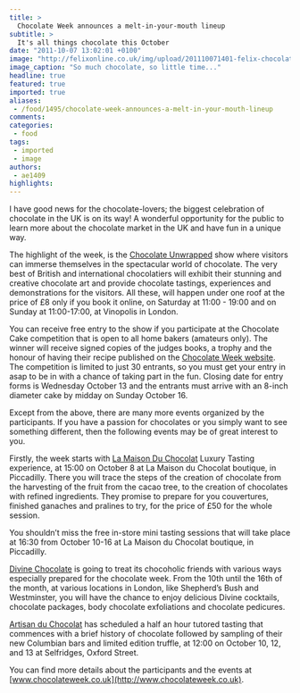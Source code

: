 ```yaml
---
title: >
  Chocolate Week announces a melt-in-your-mouth lineup
subtitle: >
  It's all things chocolate this October
date: "2011-10-07 13:02:01 +0100"
image: "http://felixonline.co.uk/img/upload/201110071401-felix-chocolate-liquid-1vds4o9.jpg"
image_caption: "So much chocolate, so little time..."
headline: true
featured: true
imported: true
aliases:
 - /food/1495/chocolate-week-announces-a-melt-in-your-mouth-lineup
comments:
categories:
 - food
tags:
 - imported
 - image
authors:
 - ae1409
highlights:
---
```


I have good news for the chocolate-lovers; the biggest celebration of chocolate in the UK is on its way! A wonderful opportunity for the public to learn more about the chocolate market in the UK and have fun in a unique way.

The highlight of the week, is the [Chocolate Unwrapped](http://www.chocolateweek.co.uk/chocolate-unwrapped/) show where visitors can immerse themselves in the spectacular world of chocolate. The very best of British and international chocolatiers will exhibit their stunning and creative chocolate art and provide chocolate tastings, experiences and demonstrations for the visitors. All these, will happen under one roof at the price of £8 only if you book it online, on Saturday at 11:00 - 19:00 and on Sunday at 11:00-17:00, at Vinopolis in London.

You can receive free entry to the show if you participate at the Chocolate Cake competition that is open to all home bakers (amateurs only). The winner will receive signed copies of the judges books, a trophy and the honour of having their recipe published on the [Chocolate Week website](http://www.chocolateweek.co.uk). The competition is limited to just 30 entrants, so you must get your entry in asap to be in with a chance of taking part in the fun. Closing date for entry forms is Wednesday October 13 and the entrants must arrive with an 8-inch diameter cake by midday on Sunday October 16.

Except from the above, there are many more events organized by the participants. If you have a passion for chocolates or you simply want to see something different, then the following events may be of great interest to you.

Firstly, the week starts with [La Maison Du Chocolat](http://www.lamaisonduchocolat.co.uk/uk/en/) Luxury Tasting experience, at 15:00 on October 8 at La Maison du Chocolat boutique, in Piccadilly. There you will trace the steps of the creation of chocolate from the harvesting of the fruit from the cacao tree, to the creation of chocolates with refined ingredients. They promise to prepare for you couvertures, finished ganaches and pralines to try, for the price of £50 for the whole session.

You shouldn’t miss the free in-store mini tasting sessions that will take place at 16:30 from October 10-16 at La Maison du Chocolat boutique, in Piccadilly.

[Divine Chocolate](http://www.divinechocolate.com/default.aspx) is going to treat its chocoholic friends with various ways especially prepared for the chocolate week. From the 10th until the 16th of the month, at various locations in London, like Shepherd’s Bush and Westminster, you will have the chance to enjoy delicious Divine cocktails, chocolate packages, body chocolate exfoliations and chocolate pedicures.

[Artisan du Chocolat](http://www.artisanduchocolat.com/) has scheduled a half an hour tutored tasting that commences with a brief history of chocolate followed by sampling of their new Columbian bars and limited edition truffle, at 12:00 on October 10, 12, and 13 at Selfridges, Oxford Street.

You can find more details about the participants and the events at [www.chocolateweek.co.uk](http://www.chocolateweek.co.uk).

